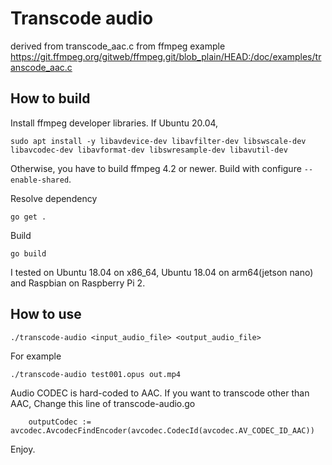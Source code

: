 # Transcode audio

derived from transcode_aac.c from ffmpeg example
https://git.ffmpeg.org/gitweb/ffmpeg.git/blob_plain/HEAD:/doc/examples/transcode_aac.c

## How to build

Install ffmpeg developer libraries.
If Ubuntu 20.04,

```
sudo apt install -y libavdevice-dev libavfilter-dev libswscale-dev libavcodec-dev libavformat-dev libswresample-dev libavutil-dev
```

Otherwise, you have to build ffmpeg 4.2 or newer.  Build with configure `--enable-shared`.


Resolve dependency

```
go get .
```

Build

```
go build
```

I tested on Ubuntu 18.04 on x86_64, Ubuntu 18.04 on arm64(jetson nano) and Raspbian on Raspberry Pi 2.

## How to use

```
./transcode-audio <input_audio_file> <output_audio_file>
```

For example

```
./transcode-audio test001.opus out.mp4
```

Audio CODEC is hard-coded to AAC.
If you want to transcode other than AAC, Change this line of transcode-audio.go

```
	outputCodec := avcodec.AvcodecFindEncoder(avcodec.CodecId(avcodec.AV_CODEC_ID_AAC))
```

Enjoy.
